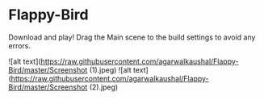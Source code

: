# Flappy-Bird

Download and play! Drag the Main scene to the build settings to avoid any errors.

![alt text](https://raw.githubusercontent.com/agarwalkaushal/Flappy-Bird/master/Screenshot (1).jpeg)
![alt text](https://raw.githubusercontent.com/agarwalkaushal/Flappy-Bird/master/Screenshot (2).jpeg)

